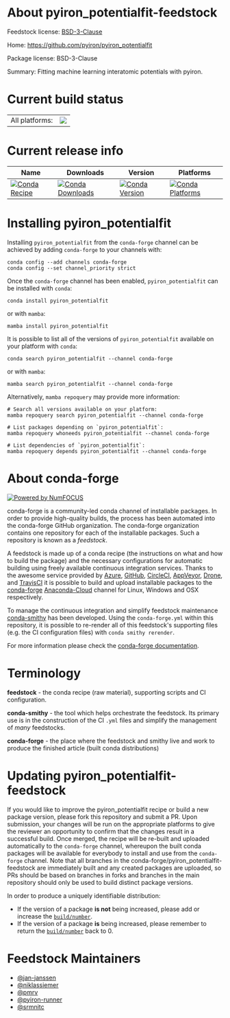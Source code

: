 About pyiron_potentialfit-feedstock
===================================

Feedstock license: [BSD-3-Clause](https://github.com/conda-forge/pyiron_potentialfit-feedstock/blob/main/LICENSE.txt)

Home: https://github.com/pyiron/pyiron_potentialfit

Package license: BSD-3-Clause

Summary: Fitting machine learning interatomic potentials with pyiron.

Current build status
====================


<table><tr><td>All platforms:</td>
    <td>
      <a href="https://dev.azure.com/conda-forge/feedstock-builds/_build/latest?definitionId=20541&branchName=main">
        <img src="https://dev.azure.com/conda-forge/feedstock-builds/_apis/build/status/pyiron_potentialfit-feedstock?branchName=main">
      </a>
    </td>
  </tr>
</table>

Current release info
====================

| Name | Downloads | Version | Platforms |
| --- | --- | --- | --- |
| [![Conda Recipe](https://img.shields.io/badge/recipe-pyiron_potentialfit-green.svg)](https://anaconda.org/conda-forge/pyiron_potentialfit) | [![Conda Downloads](https://img.shields.io/conda/dn/conda-forge/pyiron_potentialfit.svg)](https://anaconda.org/conda-forge/pyiron_potentialfit) | [![Conda Version](https://img.shields.io/conda/vn/conda-forge/pyiron_potentialfit.svg)](https://anaconda.org/conda-forge/pyiron_potentialfit) | [![Conda Platforms](https://img.shields.io/conda/pn/conda-forge/pyiron_potentialfit.svg)](https://anaconda.org/conda-forge/pyiron_potentialfit) |

Installing pyiron_potentialfit
==============================

Installing `pyiron_potentialfit` from the `conda-forge` channel can be achieved by adding `conda-forge` to your channels with:

```
conda config --add channels conda-forge
conda config --set channel_priority strict
```

Once the `conda-forge` channel has been enabled, `pyiron_potentialfit` can be installed with `conda`:

```
conda install pyiron_potentialfit
```

or with `mamba`:

```
mamba install pyiron_potentialfit
```

It is possible to list all of the versions of `pyiron_potentialfit` available on your platform with `conda`:

```
conda search pyiron_potentialfit --channel conda-forge
```

or with `mamba`:

```
mamba search pyiron_potentialfit --channel conda-forge
```

Alternatively, `mamba repoquery` may provide more information:

```
# Search all versions available on your platform:
mamba repoquery search pyiron_potentialfit --channel conda-forge

# List packages depending on `pyiron_potentialfit`:
mamba repoquery whoneeds pyiron_potentialfit --channel conda-forge

# List dependencies of `pyiron_potentialfit`:
mamba repoquery depends pyiron_potentialfit --channel conda-forge
```


About conda-forge
=================

[![Powered by
NumFOCUS](https://img.shields.io/badge/powered%20by-NumFOCUS-orange.svg?style=flat&colorA=E1523D&colorB=007D8A)](https://numfocus.org)

conda-forge is a community-led conda channel of installable packages.
In order to provide high-quality builds, the process has been automated into the
conda-forge GitHub organization. The conda-forge organization contains one repository
for each of the installable packages. Such a repository is known as a *feedstock*.

A feedstock is made up of a conda recipe (the instructions on what and how to build
the package) and the necessary configurations for automatic building using freely
available continuous integration services. Thanks to the awesome service provided by
[Azure](https://azure.microsoft.com/en-us/services/devops/), [GitHub](https://github.com/),
[CircleCI](https://circleci.com/), [AppVeyor](https://www.appveyor.com/),
[Drone](https://cloud.drone.io/welcome), and [TravisCI](https://travis-ci.com/)
it is possible to build and upload installable packages to the
[conda-forge](https://anaconda.org/conda-forge) [Anaconda-Cloud](https://anaconda.org/)
channel for Linux, Windows and OSX respectively.

To manage the continuous integration and simplify feedstock maintenance
[conda-smithy](https://github.com/conda-forge/conda-smithy) has been developed.
Using the ``conda-forge.yml`` within this repository, it is possible to re-render all of
this feedstock's supporting files (e.g. the CI configuration files) with ``conda smithy rerender``.

For more information please check the [conda-forge documentation](https://conda-forge.org/docs/).

Terminology
===========

**feedstock** - the conda recipe (raw material), supporting scripts and CI configuration.

**conda-smithy** - the tool which helps orchestrate the feedstock.
                   Its primary use is in the construction of the CI ``.yml`` files
                   and simplify the management of *many* feedstocks.

**conda-forge** - the place where the feedstock and smithy live and work to
                  produce the finished article (built conda distributions)


Updating pyiron_potentialfit-feedstock
======================================

If you would like to improve the pyiron_potentialfit recipe or build a new
package version, please fork this repository and submit a PR. Upon submission,
your changes will be run on the appropriate platforms to give the reviewer an
opportunity to confirm that the changes result in a successful build. Once
merged, the recipe will be re-built and uploaded automatically to the
`conda-forge` channel, whereupon the built conda packages will be available for
everybody to install and use from the `conda-forge` channel.
Note that all branches in the conda-forge/pyiron_potentialfit-feedstock are
immediately built and any created packages are uploaded, so PRs should be based
on branches in forks and branches in the main repository should only be used to
build distinct package versions.

In order to produce a uniquely identifiable distribution:
 * If the version of a package **is not** being increased, please add or increase
   the [``build/number``](https://docs.conda.io/projects/conda-build/en/latest/resources/define-metadata.html#build-number-and-string).
 * If the version of a package **is** being increased, please remember to return
   the [``build/number``](https://docs.conda.io/projects/conda-build/en/latest/resources/define-metadata.html#build-number-and-string)
   back to 0.

Feedstock Maintainers
=====================

* [@jan-janssen](https://github.com/jan-janssen/)
* [@niklassiemer](https://github.com/niklassiemer/)
* [@pmrv](https://github.com/pmrv/)
* [@pyiron-runner](https://github.com/pyiron-runner/)
* [@srmnitc](https://github.com/srmnitc/)

